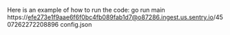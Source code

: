 Here is an example of how to run the code:
go run main https://efe273e1f9aae6f6f0bc4fb089fab1d7@o87286.ingest.us.sentry.io/4507262272208896 config.json
